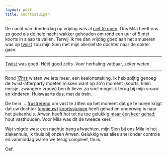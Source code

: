 ```yaml
---
layout: post
title: Koortsstuipen
---
```

De nacht van donderdag op vrijdag was al [niet te doen](http://twitter.com/atog/statuses/1803783348). Ons Mila heeft ons zo goed als de hele nacht wakker gehouden om rond een uur of 5 met koorts in slaap te vallen. Terwijl ik me dan vrijdag goed aan het amuseren was op [twiist](http://www.twiist.be/) zou mijn Sien met mijn allerliefste dochter naar de dokter gaan.

***

[Twiist](http://www.twiist.be/) was goed. Héél goed zelfs. Voor herhaling vatbaar, zeker weten.

***

Rond [17hrs](http://twitter.com/atog/statuses/1806778653) wisten we iets meer, een keelontsteking. Ik heb spijtig genoeg de twiist-afterparty moeten missen want op zo'n moment (koorts, klein meisje, zwangere vrouw) ben ik liever zo snel mogelijk terug bij mijn vrouw en kinderen. Huiswaarts dus, met de trein.

De trein ... [frustrerend](http://twitter.com/atog/statuses/1807929386) om vast te zitten op het moment dat ge te horen krijgt dat uw dochter ([opnieuw](http://atog.be/2007/09/20/universitair-ziekenhuis-antwerpen-uza.html)) [koortsstuipen](http://nl.wikipedia.org/wiki/Koortsstuip) heeft gehad en onderweg is naar het ziekenhuis. Arwen heeft het tot nu toe gelukkig [maar één keer gehad](http://atog.be/2007/03/13/koortsstuipen.html); hout vasthouden. Voor Mila was dit de tweede keer.

Wat volgde was: een nachtje bang afwachten, mijn Sien bij ons Mila in het ziekenhuis, ik thuis bij onzen Arwen. Gelukkig was alles snel onder controle en vanmiddag waren we terug compleet, thuis.

Oef.
